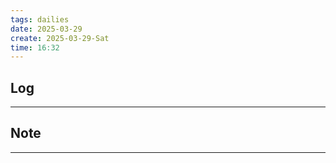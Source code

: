 ```yaml
---
tags: dailies  
date: 2025-03-29
create: 2025-03-29-Sat
time: 16:32
---
```

## Log
---


## Note
---

